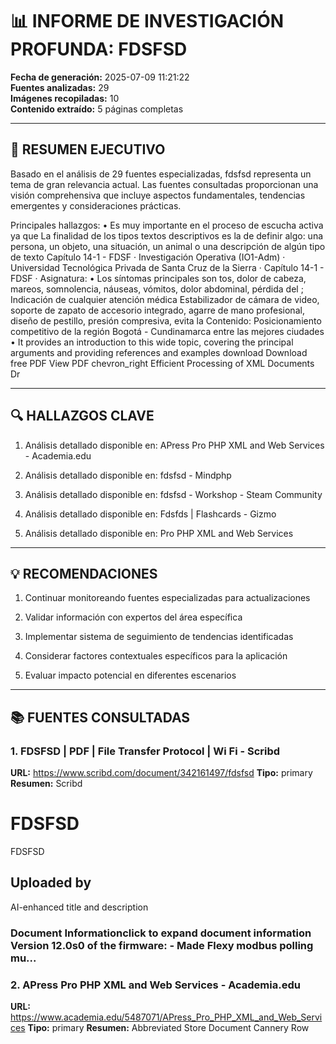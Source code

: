 # 📊 INFORME DE INVESTIGACIÓN PROFUNDA: FDSFSD

**Fecha de generación:** 2025-07-09 11:21:22  
**Fuentes analizadas:** 29  
**Imágenes recopiladas:** 10  
**Contenido extraído:** 5 páginas completas

---

## 🎯 RESUMEN EJECUTIVO

Basado en el análisis de 29 fuentes especializadas, fdsfsd representa un tema de gran relevancia actual. 
Las fuentes consultadas proporcionan una visión comprehensiva que incluye aspectos fundamentales, tendencias emergentes y consideraciones prácticas.

Principales hallazgos:
• Es muy importante en el proceso de escucha activa ya que
La finalidad de los tipos textos descriptivos es la de definir algo: una persona, un objeto, una situación, un animal o una descripción de algún tipo de texto
Capítulo 14-1 - FDSF · Investigación Operativa (IO1-Adm) · Universidad Tecnológica Privada de Santa Cruz de la Sierra · Capítulo 14-1 - FDSF · Asignatura:
• Los síntomas principales son tos, dolor de cabeza, mareos, somnolencia, náuseas, vómitos, dolor abdominal, pérdida del ; Indicación de cualquier atención médica
Estabilizador de cámara de video, soporte de zapato de accesorio integrado, agarre de mano profesional, diseño de pestillo, presión compresiva, evita la
Contenido: Posicionamiento competitivo de la región Bogotá - Cundinamarca entre las mejores ciudades
• It provides an introduction to this wide topic, covering the principal arguments and providing references and examples
download
Download free PDF
View PDF
chevron_right
Efficient Processing of XML Documents
Dr

---

## 🔍 HALLAZGOS CLAVE

1. Análisis detallado disponible en: APress Pro PHP XML and Web Services - Academia.edu

2. Análisis detallado disponible en: fdsfsd - Mindphp

3. Análisis detallado disponible en: fdsfsd - Workshop - Steam Community

4. Análisis detallado disponible en: Fdsfds | Flashcards - Gizmo

5. Análisis detallado disponible en: Pro PHP XML and Web Services

---

## 💡 RECOMENDACIONES

1. Continuar monitoreando fuentes especializadas para actualizaciones

2. Validar información con expertos del área específica

3. Implementar sistema de seguimiento de tendencias identificadas

4. Considerar factores contextuales específicos para la aplicación

5. Evaluar impacto potencial en diferentes escenarios

---

## 📚 FUENTES CONSULTADAS

### 1. FDSFSD | PDF | File Transfer Protocol | Wi Fi - Scribd
**URL:** https://www.scribd.com/document/342161497/fdsfsd
**Tipo:** primary
**Resumen:** Scribd

# FDSFSD

FDSFSD

## Uploaded by

AI-enhanced title and description

### Document Informationclick to expand document information Version 12.0s0 of the firmware: - Made Flexy modbus polling mu...

### 2. APress Pro PHP XML and Web Services - Academia.edu
**URL:** https://www.academia.edu/5487071/APress_Pro_PHP_XML_and_Web_Services
**Tipo:** primary
**Resumen:** Abbreviated Store Document <store> <books> <book> <name>Cannery Row</name> </book> <!-- Many book elements --> </books> <magazines> <magazine> <title>fdsfsd...

### 3. fdsfsd - Mindphp
**URL:** https://www.mindphp.com/tools/tools_average/show.php?id=%202965&lang=en
**Tipo:** primary
**Resumen:** The standard deviation, invented by Francis Galton in the late 1860s, is a statistical measure of normal distribution. Used for comparing that various values In how much the data set is distributed If...

### 4. fdsfsd - Workshop - Steam Community
**URL:** https://steamcommunity.com/sharedfiles/filedetails/?id=3307802907
**Tipo:** primary
**Resumen:** GitHub Page Wiki for developers Support me on Ko-fi  The Draconic Base is a development framework for the content creators of Garry's Mod. It delivers many new modular systems, a lightweight but featu...

### 5. fdsfsd - NSFW Character AI Chat - non binary - CrushOn.AI
**URL:** https://crushon.ai/character/afff60de-01e0-45ad-8ae0-4dd1b8b947a2/details
**Tipo:** primary
**Resumen:** fdsfsd. English. Info Memories 1. Comment Supporters. fdsfsd ... Definition. View More. Greeting. fsdfdsf. Creation Info. View Profile....

### 6. Fdsfds | Flashcards - Gizmo
**URL:** https://gizmo.ai/community/deck/14280365?featureId=10
**Tipo:** primary
**Resumen:** ... Definition of Journalism. No cards · fsfdsf. 11 cards · sfds. 35 cards · yunit 1. 18 cards · DFDS. 103 cards ... fdsfsd. 58 cards · sdsfs. 25 cards · tech final...

### 7. Pro PHP XML and Web Services
**URL:** https://link.springer.com/content/pdf/10.1007/978-1-4302-0139-7.pdf
**Tipo:** primary
**Resumen:** ... acronym. See Chapter 18 for more information. Conclusion. XML is a ... fdsfsd</mag:title>. <mag:issue>2005-11-01</mag:issue>. <mag:price>2.99</mag...

### 8. How to bold custom calligraphic text - TeX - LaTeX Stack Exchange
**URL:** https://tex.stackexchange.com/questions/194241/how-to-bold-custom-calligraphic-text
**Tipo:** primary
**Resumen:** This fdsfsd is a test. This is a test. This is a test. This is a test. This is adfsdf test. This is a test. } \end{calligraphic}\par Test2...

### 9. fdsfsd Flashcards | Quizlet
**URL:** https://quizlet.com/au/923421894/fdsfsd-flash-cards/
**Tipo:** primary
**Resumen:** Computer Skills · View all. Create. Log in. Social Science · Economics · International Economics. fdsfsd. Profile Picture. Created by. Darell12348. Created 1...

### 10. Guide.docx - MONASH EDUCATION Monash TPA Semester 2 2020...
**URL:** https://www.coursehero.com/file/103661476/Guidedocx/
**Tipo:** primary
**Resumen:** DFDSF FDSFSD. Developmental Psychology. Formative assessment. Updated 14102021 Foundation Degree in Early Years QF 4010 CHILD DEVELOPMENT...

### 11. SW370-AQ-MMO-010_M500.pdf - ARMY *TM 9-1005-338-13&P AIR ...
**URL:** https://www.collegesidekick.com/study-docs/5608135
**Tipo:** primary
**Resumen:** ... ABBREVIATIONS AND ACRONYMS This list includes nomenclature cross-references used in this manual. ... BIO FDSFSD. Screenshot 2024-03-13 at 9.14.56 AM.png. Atomic...

### 12. Global research and consulting group toronto grc toronto 2022 07 11
**URL:** https://www.studocu.com/en-ca/document/york-university/anthropology/global-research-and-consulting-group-toronto-grc-toronto-2022-07-11/34438318
**Tipo:** primary
**Resumen:** Outline - fdsfsd · Cheetah project ... The acronym or abbreviation of this group is: <GRC UofT= or simply <GRC= 2. Purpose and...

### 13. API 610 - norma - Centrifugal Pumps for Petroleum, Petrochemical ...
**URL:** https://www.studocu.com/co/document/coruniversitec-corporacion-universitaria/dibujo-tecnico/api-610-norma/116745649
**Tipo:** primary
**Resumen:** Modelo 5 - fdsfsd · Norma Tecnica NTC Colombiana 1777 · Higiene y seguridad 1 ... 3 Terms, Definitions, Acronyms, and Abbreviations ... 3.2 Acronyms and...

### 14. [Contest] Urban Dictionary : r/Random_Acts_Of_Amazon - Reddit
**URL:** https://www.reddit.com/r/Random_Acts_Of_Amazon/comments/21m8wn/contest_urban_dictionary/
**Tipo:** primary
**Resumen:** Are You ok? Fdsfsd jfwernio fnd ... Upvote...

### 15. Urban Dictionary - DSFDSF MEANING | PDF - Scribd
**URL:** https://fr.scribd.com/doc/298952275/Urban-Dictionary-Dsfdsf-MEANING
**Tipo:** primary
**Resumen:** ### Informations du documentcliquez pour développer les informations du document The document is an Urban Dictionary page for the term 'dsfdsf' which has not been defined yet. It prompts the user to d...

### 16. How to pronounce Fdsfsd | HowToPronounce.com
**URL:** https://www.howtopronounce.com/fdsfsd
**Tipo:** primary
**Resumen:** How to say Fdsfsd in English? Pronunciation of Fdsfsd with 24 audio pronunciations and more for Fdsfsd....

### 17. English Study Set: Key Terms & Definitions from The Great Gatsby ...
**URL:** https://quizlet.com/967189202/fdsfsd-flash-cards
**Tipo:** primary
**Resumen:** fdsfsd · Flashcards · Learn · Test · Blocks · Match....

### 18. What does DSF mean in slang? - Answers
**URL:** https://www.answers.com/telecommunications/What_does_DSF_mean_in_slang
**Tipo:** primary
**Resumen:** answersLogoWhite

0

# What does DSF mean in slang?

User Avatar

Anonymous

There is no official slang term for DSF. However, those 3
letters are located next to each other on a keyboard. It is likel...

### 19. Apa Style of Writing Literature Review | PDF - Scribd
**URL:** https://fr.scribd.com/document/715914148/Apa-Style-of-Writing-Literature-Review
**Tipo:** primary
**Resumen:** ## Informations du documentcliquez pour développer les informations du document [...] ## Informations du documentcliquez pour développer les informations du document [...] ### Informations du document...

### 20. Wavence 22 Software Installation and NE Upgrade Manual ... - Scribd
**URL:** https://www.scribd.com/document/655898936/3DB19284APAATQZZA01-V1-Wavence-22-Software-Installation-and-NE-Upgrade-Manual
**Tipo:** primary
**Resumen:** Scribd - Download on the App Store
Scribd - Get it on Google Play [...] Scribd

# 3DB19284APAATQZZA01 - V1 - Wavence 22 Software Installation and NE Upgrade Manual

3DB19284APAATQZZA01 - V1 - Wavence ...

### 21. Texto 6 - fdsfsd - ESCUCHA ACTIVA 1. DEFINICIÓN Uno ... - Studocu
**URL:** https://www.studocu.com/es-mx/document/universidad-del-ejercito-y-fuerza-aerea-mexicanos/derehos-humanos/texto-6-fdsfsd/36839583
**Tipo:** specific
**Resumen:** Este concepto significa decir con las propias palabras lo que parece que el emisor acaba de decir. Es muy importante en el proceso de escucha activa ya que...

### 22. FDSFD | PDF | Narración | Publicidad - Scribd
**URL:** https://es.scribd.com/document/558451141/fdsfd
**Tipo:** specific
**Resumen:** La finalidad de los tipos textos descriptivos es la de definir algo: una persona, un objeto, una situación, un animal o una descripción de algún tipo de texto...

### 23. Capítulo 14-1 - FDSF - Investigación Operativa - Studocu
**URL:** https://www.studocu.com/bo/document/universidad-tecnologica-privada-de-santa-cruz-de-la-sierra/investigacion-operativa/capitulo-14-1-fdsf/63894520
**Tipo:** specific
**Resumen:** Capítulo 14-1 - FDSF · Investigación Operativa (IO1-Adm) · Universidad Tecnológica Privada de Santa Cruz de la Sierra · Capítulo 14-1 - FDSF · Asignatura:....

### 24. 010400 GR SEG - fdsfsd - Hoja de Datos de Seguridad Alcohol ...
**URL:** https://www.studocu.com/pe/document/universidad-nacional-de-trujillo/fisiologia/010400-gr-seg-fdsfsd/77874403
**Tipo:** specific
**Resumen:** Los síntomas principales son tos, dolor de cabeza, mareos, somnolencia, náuseas, vómitos, dolor abdominal, pérdida del ; Indicación de cualquier atención médica...

### 25. Amazon.com: FDSFD Estabilizador de cámara de video, soporte de ...
**URL:** https://www.amazon.com/-/es/Estabilizador-accesorio-profesional-compresiva-antirotura/dp/B0823CMKKL
**Tipo:** specific
**Resumen:** Estabilizador de cámara de video, soporte de zapato de accesorio integrado, agarre de mano profesional, diseño de pestillo, presión compresiva, evita la...

### 26. fdsfsd by sergio Andres Chivata on Prezi
**URL:** https://prezi.com/z7ynaazrurhz/fdsfsd/
**Tipo:** specific
**Resumen:** Contenido: Posicionamiento competitivo de la región Bogotá - Cundinamarca entre las mejores ciudades. para hacer negocios en América Latina. Características...

### 27. ¿A qué beneficios federales (beneficios con comprobación previa ...
**URL:** https://studentaid.gov/es/help/means-tested-benefits
**Tipo:** specific
**Resumen:** UU.: un programa que ayuda a familias de muy bajos ingresos, personas mayores y discapacitadas a pagar una vivienda decente, segura e higiénica en el mercado...

### 28. Ayuda Transicional a las Familias con Niños Dependientes (TAFDC)
**URL:** https://www.masslegalhelp.org/es/beneficios-publicos-y-de-seguridad-de-ingreso-suplementario-ssi/ayuda-transicional-las-familias-con
**Tipo:** specific
**Resumen:** Los beneficios de la ayuda TAFDC consisten en dinero en efectivo (a veces se los llama beneficios sociales). Si tienen ingresos lo suficientemente bajos, las...

### 29. [PDF] ENTENDER Y LA AYUDA FINANCIERA - Understanding FAFSA
**URL:** https://understandingfafsa.org/wp-content/uploads/2025/02/FAFSA-FinAid-Guide-Class-2025-Spanish.pdf
**Tipo:** specific
**Resumen:** La FAFSA simplificada tiene muchas ventajas (más estudiantes son elegibles para las subvenciones Pell, por ejemplo), pero ha eliminado el descuento para...

---

## 🖼️ IMÁGENES RELACIONADAS

### 1. Significado, Origen, Pronunciación y Popularidad de Fdsfsd
**URL:** https://es.nameslook.com/names/fdsfsd-nameslook.jpg
**Fuente:** Bing
**Dimensiones:** 500x338

### 2. Мем: "fdsfsd" - Все шаблоны - Meme-arsenal.com
**URL:** https://www.meme-arsenal.com/memes/014dc14d5769d9f47ab13d47733868c6.jpg
**Fuente:** Bing
**Dimensiones:** 630x650

### 3. 20张超好笑【FDSFSD】梗图!快来看看网友们的搞笑创作!
**URL:** https://memeprod.ap-south-1.linodeobjects.com/user-template/9952da972f20ba3ad93542705cbcb510.png
**Fuente:** Bing
**Dimensiones:** 1080x1080

### 4. PPT - fdsfsd PowerPoint Presentation, free download - ID:5716776
**URL:** https://image3.slideserve.com/5716776/fdsfsd-l.jpg
**Fuente:** Bing
**Dimensiones:** 1024x768

### 5. Fdsfsd 的含义、起源、发音和受欢迎程度
**URL:** https://img.nameslook.com/profile_pics/nameslook.png
**Fuente:** Bing
**Dimensiones:** 192x192

### 6. Calaméo - fdsfsd
**URL:** https://i.calameoassets.com/140519054424-d28fb48ce6a7c9931c1b8a12a94d4573/large.jpg
**Fuente:** Bing
**Dimensiones:** 300x225

### 7. fdsfsd: albums, songs, concerts | Deezer
**URL:** https://cdn-images.dzcdn.net/images/artist/500x500.jpg
**Fuente:** Bing
**Dimensiones:** 500x500

### 8. FDSFSD | PDF | File Transfer Protocol | Wi Fi
**URL:** https://imgv2-2-f.scribdassets.com/img/document/342161497/original/11e4eb3ea5/1716570702?v=1
**Fuente:** Bing
**Dimensiones:** 768x1024

### 9. Fdsfsd - Ivan Dias Neto - CNPJ do Belém/PA
**URL:** https://cdn.cadastroempresa.com.br/img/icon-empresa-1.5.png
**Fuente:** Bing
**Dimensiones:** 107x105

### 10. fdsfsd — Postimages
**URL:** https://i.postimg.cc/RFkBHckd/fdsfsd.jpg
**Fuente:** Bing
**Dimensiones:** 1280x720

---

## 📄 CONTENIDO EXTRAÍDO COMPLETO

### 1. APress Pro PHP XML and Web Services - Academia.edu
**URL:** https://www.academia.edu/5487071/APress_Pro_PHP_XML_and_Web_Services
**Palabras:** 670

**Contenido:**
APress Pro PHP XML and Web Services
Academia.edu no longer supports Internet Explorer.
To browse Academia.edu and the wider internet faster and more securely, please take a few seconds to
upgrade your browser
.
Log In
Sign Up
more
About
Press
Papers
Terms
Privacy
Copyright
We're Hiring!
Help Center
less
All Topics
Computer Science
Information Systems
download
Download Free PDF
Download Free PDF
APress Pro PHP XML and Web Services
Hoang Long
visibility
…
description
921 pages
link
1 file
description
See full PDF
download
Download PDF
bookmark
Save to Library
share
Share
close
Sign up for access to the world's latest research
Sign up for free
arrow_forward
check
Get notified about relevant papers
check
Save papers to use in your research
check
Join the discussion with peers
check
Track your impact
AI-generated Abstract
This text introduces the Extensible Markup Language (XML) as a flexible, platform-independent standard for data description, emphasizing its utility in building web servic...

### 2. fdsfsd - Mindphp
**URL:** https://www.mindphp.com/tools/tools_average/show.php?id=%202965&lang=en
**Palabras:** 732

**Contenido:**
fdsfsd
Forums
New
Shop
Tools
MindPHP
Online Tutorials
บทเรียน HTML
บทเรียน HTML5
บทเรียน CSS
บทเรียน PHP พื้นฐาน
บทเรียน PHP OOP
บทเรียน Joomla Framework
VDO สอนการใช้งาน Joomla พื้นฐาน
บทเรียน Yii Framework
บทเรียน JavaScript
บทเรียน jQuery
บทเรียน Ajax
บทเรียน Python
บทเรียน SQL
บทเรียน phpMyadmin
บทเรียน PgAdmin
บทเรียน Android
บทเรียน Java
บทเรียน สอนใช้ Google Apps for Work
VDO Tutorial - Python
VDO Tutorial - PHP7
VDO Tutorial - CSS3
VDO Tutorial - Joomla Develop Extension [eng]
VDO สอนการใช้งาน PostgreSQL
VDO สอนการใช้งาน phpBB
VDO สอนการใช้งาน Odoo Website
Developer
บทความ PHP
พื้นฐาน PHP
PHP Function library
PHP OOP - MVC - Framework
PHP - Security
Dreamweaver
Pear Zend Framework
Symfony Framework
CodeIgniter Framework
เทคนิค การเขียน PHP
PHP Editor
AJAX - PHP
JavaScriptL
SQL - MySQL
SQL - PostgreSQL
Template Engine
Jquery
PHP Graph & Images รูปภาพ
Article
ความรู้ทั่วไป
จัดการบริหาร โปรเจ็คด้วย DotProject
Software License ใบอนุญาตซอฟต์แวร์
ทำเว็บไซต์ด้วย Joomla
phpBB เว็บบอร์ด...

### 3. fdsfsd - Workshop - Steam Community
**URL:** https://steamcommunity.com/sharedfiles/filedetails/?id=3307802907
**Palabras:** 101

**Contenido:**
STORE
Home
Discovery Queue
Wishlist
Points Shop
News
Stats
COMMUNITY
Home
Discussions
Workshop
Market
Broadcasts
About
SUPPORT
Install Steam
login
|
language
简体中文 (Simplified Chinese)
繁體中文 (Traditional Chinese)
日本語 (Japanese)
한국어 (Korean)
ไทย (Thai)
Български (Bulgarian)
Čeština (Czech)
Dansk (Danish)
Deutsch (German)
Español - España (Spanish - Spain)
Español - Latinoamérica (Spanish - Latin America)
Ελληνικά (Greek)
Français (French)
Italiano (Italian)
Bahasa Indonesia (Indonesian)
Magyar (Hungarian)
Nederlands (Dutch)
Norsk (Norwegian)
Polski (Polish)
Português (Portuguese - Portugal)
Português - Brasil (Portuguese - Brazil)
Română (Romanian)
Русский (Russian)
Suomi (Finnish)
Svenska (Swedish)
Türkçe (Turkish)
Tiếng Việt (Vietnamese)
Українська (Ukrainian)
Report a translation problem...

### 4. Fdsfds | Flashcards - Gizmo
**URL:** https://gizmo.ai/community/deck/14280365?featureId=10
**Palabras:** 558

**Contenido:**
Fdsfds | Flashcards
Save
fdsfds
Save
Share
Learn
Content
Leaderboard
Created by
Kirby
Visit profile
Cards
(26)
What is central to Carl Jung's theory of the self?
The concept of
archetypes
View source
What do archetypes represent in Jung's theory?
Universal
models
after which roles are
patterned
View source
How does Jung describe the development of the psyche?
The psyche continues to develop throughout life, starting to show form during adolescence
View source
Where do archetypes reside according to Jung?
In the
personal unconscious
and the
collective unconscious
View source
What is the ego in Jung's theory?
The individual’s
conscious
perception of the self
View source
What does the shadow archetype represent?
Repressed thoughts that are socially
unacceptable
View source
What are the four major archetypes identified by Jung?
Persona
, shadow,
animus/anima
, and
self
View source
What does the persona archetype refer to?
Social roles that
individuals
present to others
View source
What is ...

### 5. Pro PHP XML and Web Services
**URL:** https://link.springer.com/content/pdf/10.1007/978-1-4302-0139-7.pdf
**Palabras:** 776

**Contenido:**
Overview
Authors:
Robert Richards
Robert Richards
View author publications
Search author on:
PubMed
Google Scholar
Author Rob Richards is a major contributor to the PHP XML codebase and is considered a leading expert on the topic in the PHP community
Covers the most leading-edge branch of PHP - currently 5.1
Practical, real-world examples with the Amazon, eBay, Yahoo, and Google web services APIs
21k
Accesses
54
Citations
3
Altmetric
This is a preview of subscription content,
log in via an institution
to check access.
Access this book
Log in via an institution
eBook
USD 39.99
Price excludes VAT (USA)
Available as PDF
Read on any device
Instant download
Own it forever
Buy eBook
Softcover Book
USD 69.99
Price excludes VAT (USA)
Compact, lightweight edition
Dispatched in 3 to 5 business days
Free shipping worldwide -
see info
Buy Softcover Book
Hardcover Book
USD 54.99
Price excludes VAT (USA)
Durable hardcover edition
Dispatched in 3 to 5 business days
Free shipping worldwide -
see info
...

---

## 📊 METODOLOGÍA

- **Búsqueda inicial:** Tavily API con profundidad avanzada
- **Búsquedas específicas:** Múltiples queries especializadas
- **Extracción de contenido:** Análisis completo de páginas principales
- **Recopilación de imágenes:** DuckDuckGo Image Search
- **Análisis comparativo:** Identificación de patrones y tendencias
- **Generación de informe:** Compilación automatizada de resultados

---

*Informe generado automáticamente por Enhanced Deep Research Tool*
